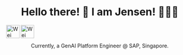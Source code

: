 <h1 align="center">
Hello there! 👋 I am Jensen! 🙋🏽‍♂️
</h1>

<a href="https://www.linkedin.com/in/weitecklow/">
  <img align="left" alt="Wei Teck Low's Linkedin" width="36px" src="https://cdn1.iconfinder.com/data/icons/logotypes/32/square-linkedin-512.png" />
</a>
<a href="https://wtlow003.github.io/">
  <img align="left" alt="Wei Teck's Website" width="36px" src="https://www.jensenlwt.com/favicon.ico" />
</a>
<br/>
<br/>

<p align="center">
Currently, a GenAI Platform Engineer @ SAP, Singapore.
</p>

